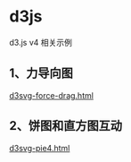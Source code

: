# d3js
d3.js v4 相关示例

## 1、力导向图
[d3svg-force-drag.html](http://kestrel.cc/myblog/html/svgchart/d3svg-force-drag.html)

## 2、饼图和直方图互动
[d3svg-pie4.html](http://kestrel.cc/myblog/html/svgchart/d3svg-pie4.html)


